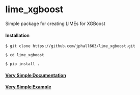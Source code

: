 # lime_xgboost

Simple package for creating LIMEs for XGBoost

#### Installation

`$ git clone https://github.com/jphall663/lime_xgboost.git`

`$ cd lime_xgboost`

`$ pip install .`

#### [Very Simple Documentation](https://jphall663.github.io/lime_xgboost/)

#### [Very Simple Example](https://github.com/jphall663/lime_xgboost/blob/master/notebooks/lime_xgboost.ipynb)